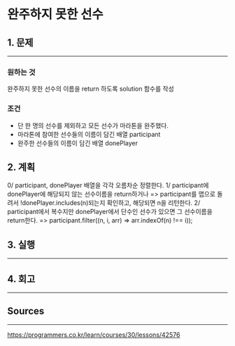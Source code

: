 # 완주하지 못한 선수
## 1. 문제
***
### 원하는 것
완주하지 못한 선수의 이름을 return 하도록 solution 함수를 작성

### 조건
* 단 한 명의 선수를 제외하고 모든 선수가 마라톤을 완주했다.
* 마라톤에 참여한 선수들의 이름이 담긴 배열 participant
* 완주한 선수들의 이름이 담긴 배열 donePlayer

## 2. 계획
0/ participant, donePlayer 배열을 각각 오름차순 정렬한다.
1/ participant에 donePlayer에 해당되지 않는 선수이름을 return하거나
=> participant를 맵으로 돌려서 !donePlayer.includes(n)되는지 확인하고, 해당되면 n을 리턴한다.
2/ participant에서 복수지만 donePlayer에서 단수인 선수가 있으면 그 선수이름을 return한다.
=> participant.filter((n, i, arr) => arr.indexOf(n) !== i));

## 3. 실행
***
## 4. 회고
***

## Sources
***
https://programmers.co.kr/learn/courses/30/lessons/42576